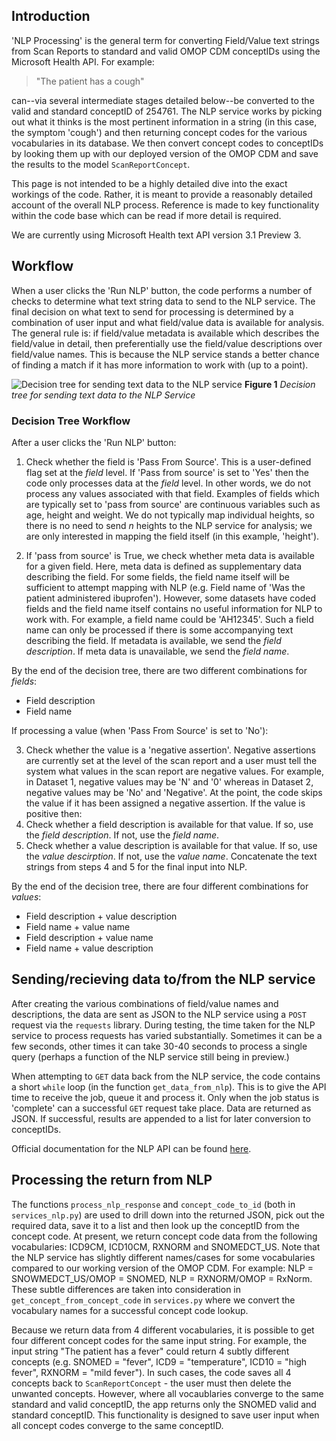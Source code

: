 ## Introduction
'NLP Processing' is the general term for converting Field/Value text strings from Scan Reports to standard and valid OMOP CDM conceptIDs using the Microsoft Health API. For example:
> "The patient has a cough" 

can--via several intermediate stages detailed below--be converted to the valid and standard conceptID of 254761. The NLP service works by picking out what it thinks is the most pertinent information in a string (in this case, the symptom 'cough') and then returning concept codes for the various vocabularies in its database. We then convert concept codes to conceptIDs by looking them up with our deployed version of the OMOP CDM and save the results to the model `ScanReportConcept`.

This page is not intended to be a highly detailed dive into the exact workings of the code. Rather, it is meant to provide a reasonably detailed account of the overall NLP process. Reference is made to key functionality within the code base which can be read if more detail is required.

We are currently using Microsoft Health text API version 3.1 Preview 3.

## Workflow
When a user clicks the 'Run NLP' button, the code performs a number of checks to determine what text string data to send to the NLP service. The final decision on what text to send for processing is determined by a combination of user input and what field/value data is available for analysis. The general rule is: if field/value metadata is available which describes the field/value in detail, then preferentially use the field/value descriptions over field/value names. This is because the NLP service stands a better chance of finding a match if it has more information to work with (up to a point).

![Decision tree for sending text data to the NLP service](https://user-images.githubusercontent.com/27423094/119468717-9c219280-bd3e-11eb-9f18-de72e955bcee.png)
**Figure 1** *Decision tree for sending text data to the NLP Service*

### Decision Tree Workflow

After a user clicks the 'Run NLP' button:

1. Check whether the field is 'Pass From Source'. This is a user-defined flag set at the *field* level. If 'Pass from source' is set to 'Yes' then the code only processes data at the *field* level. In other words, we do not process any values associated with that field. Examples of fields which are typically set to 'pass from source' are continuous variables such as age, height and weight. We do not typically map individual heights, so there is no need to send *n* heights to the NLP service for analysis; we are only interested in mapping the field itself (in this example, 'height').

2. If 'pass from source' is True, we check whether meta data is available for a given field. Here, meta data is defined as supplementary data describing the field. For some fields, the field name itself will be sufficient to attempt mapping with NLP (e.g. Field name of 'Was the patient administered ibuprofen'). However, some datasets have coded fields and the field name itself contains no useful information for NLP to work with. For example, a field name could be 'AH12345'. Such a field name can only be processed if there is some accompanying text describing the field. If metadata is available, we send the *field description*. If meta data is unavailable, we send the *field name*.

By the end of the decision tree, there are two different combinations for *fields*:

- Field description
- Field name

If processing a value (when 'Pass From Source' is set to 'No'):

3. Check whether the value is a 'negative assertion'. Negative assertions are currently set at the level of the scan report and a user must tell the system what values in the scan report are negative values. For example, in Dataset 1, negative values may be 'N' and '0' whereas in Dataset 2, negative values may be 'No' and 'Negative'. At the point, the code skips the value if it has been assigned a negative assertion. If the value is positive then:
4. Check whether a field description is available for that value. If so, use the *field description*. If not, use the *field name*.
5. Check whether a value description is available for that value. If so, use the *value descirption*. If not, use the *value name*. Concatenate the text strings from steps 4 and 5 for the final input into NLP.

By the end of the decision tree, there are four different combinations for *values*:

- Field description + value description
- Field name + value name
- Field description + value name
- Field name + value description

## Sending/recieving data to/from the NLP service

After creating the various combinations of field/value names and descriptions, the data are sent as JSON to the NLP service using a `POST` request via the `requests` library. During testing, the time taken for the NLP service to process requests has varied substantially. Sometimes it can be a few seconds, other times it can take 30-40 seconds to process a single query (perhaps a function of the NLP service still being in preview.)

When attempting to `GET` data back from the NLP service, the code contains a short `while` loop (in the function `get_data_from_nlp`). This is to give the API time to receive the job, queue it and process it. Only when the job status is 'complete' can a successful `GET` request take place. Data are returned as JSON. If successful, results are appended to a list for later conversion to conceptIDs.

Official documentation for the NLP API can be found [here](https://westus2.dev.cognitive.microsoft.com/docs/services/TextAnalytics-v3-1-preview-3/operations/Health).

## Processing the return from NLP
The functions `process_nlp_response` and `concept_code_to_id` (both in `services_nlp.py`) are used to drill down into the returned JSON, pick out the required data, save it to a list and then look up the conceptID from the concept code. At present, we return concept code data from the following vocabularies: ICD9CM, ICD10CM, RXNORM and SNOMEDCT_US. Note that the NLP service has slightly different names/cases for some vocabularies compared to our working version of the OMOP CDM. For example: NLP = SNOWMEDCT_US/OMOP = SNOMED, NLP = RXNORM/OMOP = RxNorm. These subtle differences are taken into consideration in `get_concept_from_concept_code` in `services.py` where we convert the vocabulary names for a successful concept code lookup.

Because we return data from 4 different vocabularies, it is possible to get four different concept codes for the same input string. For example, the input string "The patient has a fever" could return 4 subtly different concepts (e.g. SNOMED = "fever", ICD9 = "temperature", ICD10 = "high fever", RXNORM = "mild fever"). In such cases, the code saves all 4 concepts back to `ScanReportConcept` - the user must then delete the unwanted concepts. However, where all vocaublaries converge to the same standard and valid conceptID, the app returns only the SNOMED valid and standard conceptID. This functionality is designed to save user input when all concept codes converge to the same conceptID.
